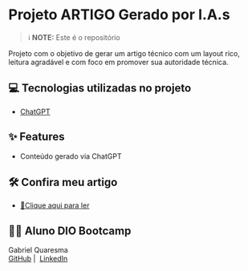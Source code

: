 # Projeto ARTIGO Gerado por I.A.s

 > ℹ️ **NOTE:** Este é o repositório

Projeto com o objetivo de gerar um artigo técnico com um layout rico, leitura agradável e com foco em promover sua autoridade técnica.

## 💻 Tecnologias utilizadas no projeto

- [ChatGPT](https://chat.openai.com/) 

## ✨ Features

- Conteúdo gerado via ChatGPT

## 🛠️ Confira meu artigo

- <a href="https://web.dio.me/articles/como-criar-um-chatbot-simples-usando-python" title="View PDF now"> 📕Clique aqui para ler</a>

## 👨‍💻 Aluno DIO Bootcamp

<p>
    Gabriel Quaresma<br>
    <a href="https://github.com/qu4resm4">
    GitHub</a>&nbsp;|&nbsp;
    <a href="https://www.linkedin.com/in/gabriel-quaresma-0b2290201/">LinkedIn</a>
</p>
